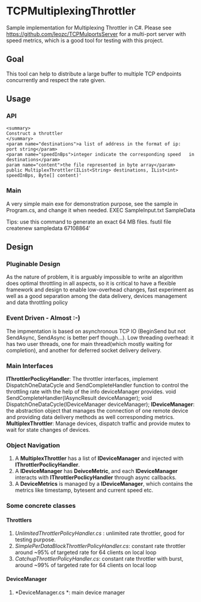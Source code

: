 TCPMultiplexingThrottler
========================
Sample implementation for Multiplexing Throttler in C#.
Please see https://github.com/leozc/TCPMulportsServer for a multi-port server with speed metrics, which is a good tool for testing with this project.

## Goal
This tool can help to distribute a large buffer to multiple TCP endpoints concurrently and respect the rate given.

## Usage
### API
    <summary>
    Construct a throttler
    </summary>
    <param name="destinations">a list of address in the format of ip:   port string</param>
    <param name="speedInBps">integer indicate the corresponding speed   in destinations</param>
    param name="content">the file represented in byte array</param>
    public MultiplexThrottler(IList<String> destinations, IList<int> speedInBps, Byte[] content)'

### Main
A very simple main exe for demonstration purpose, see the sample in Program.cs, and change it when needed.
    EXEC SampleInput.txt SampleData
	
Tips: use this command to generate an exact 64 MB files.
    fsutil file createnew sampledata 67108864'

## Design
### Pluginable Design
As the nature of problem, it is arguably impossible to write an algorithm does optimal throttling in all aspects, so it is critical to have a flexible framework and design to enable low-overhead changes, fast experiment as well as a good separation among the data delivery, devices management and data throttling policy 

### Event Driven -  Almost :-)
The impmentation is based on asynchronous TCP IO (BeginSend but not SendAsync, SendAsync is better perf though...).
Low threading overhead: it has two user threads, one for main thread(which mostly waiting for completion), and another for deferred socket delivery delivery. 

### Main Interfaces
**IThrottlerPoclicyHandler**: The throttler interfaces, implement DispatchOneDataCycle and SendCompleteHandler function to control the throttling rate with the help of the info deviceManager provides.
    void SendCompleteHandler(IAsyncResult deviceManager);
	void DispatchOneDataCycle(IDeviceManager deviceManager);
**IDeviceManager**: the abstraction object that manages the connection of one remote device and providing data delivery methods as well corresponding metrics.
**MultiplexThrottler**: Manage devices, dispatch traffic and provide mutex to wait for state changes of devices.

### Object Navigation
1. A **MultiplexThrottler** has a list of **IDeviceManager** and injected with **IThrottlerPoclicyHandler**.
2. A **IDeviceManager** has **DeivceMetric**, and each **IDeviceManager** interacts with **IThrottlerPoclicyHandler** through async callbacks.
3. A **DeviceMetrics** is managed by a **IDeviceManager**, which contains the metrics like timestamp, bytesent and current speed etc. 
### Some concrete classes
#### Throttlers
1. *UnlimitedThrottlerPolicyHandler.cs* : unlimited rate throttler, good for testing purpose.
2. *SimplePerDataBlockThrottlerPolicyHandler.cs*: constant rate throttler around ~95% of targeted rate for 64 clients on local loop
3. *CatchupThrottlerPolicyHandler.cs*: constant rate throttler with burst, around ~99% of targeted rate for 64 clients on local loop

#### DeviceManager
1. *DeviceManager.cs *: main device manager
